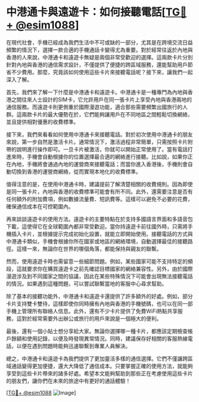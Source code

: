 # 中港通卡與遠遊卡：如何接聽電話[[TG💪+ @esim1088](https://t.me/s/esim1088)]

在現代社會，手機已經成為我們生活中不可或缺的一部分，尤其是在跨境交流日益頻繁的情況下，選擇一款合適的手機通話卡變得尤為重要。對於經常往返於內地與香港的人來說，中港通卡和遠遊卡無疑是兩個非常受歡迎的選擇。這兩款卡片分別針對內地與香港的通信需求設計，不僅提供了便捷的跨區域服務，還能幫助用戶節省不少費用。那麼，究竟該如何使用這些卡片來接聽電話呢？接下來，讓我們一起深入了解。

首先，我們來了解一下什麼是中港通卡和遠遊卡。中港通卡是一種專門為內地與香港之間往來人士設計的SIM卡，它允許用戶在同一張卡片上享受內地與香港兩地的通信服務。而遠遊卡則更側重於國際漫遊功能，適合那些需要頻繁出國旅行的人群。這兩款卡片的最大優勢在於，它們能夠讓用戶在不同地區之間輕鬆切換網絡，並且提供相對優惠的收費標準。

接下來，我們來看看如何使用中港通卡來接聽電話。對於初次使用中港通卡的朋友來說，第一步自然是激活卡片。通常情況下，激活過程非常簡單，只需按照卡片附帶的說明進行操作即可。一旦卡片被激活，你就可以開始正常使用了。當有電話打進來時，手機會自動根據你的位置選擇最合適的網絡進行接聽。比如說，如果你正在內地，手機將會通過內地的運營商來接聽電話；而當你進入香港後，手機則會自動切換到香港的運營商網絡，從而實現本地化的收費標準。

值得注意的是，在使用中港通卡時，建議提前了解清楚相關的收費規則。因為即使是同一張卡片，內地與香港的收費標準可能會有所不同。此外，還需要注意是否有任何額外的附加費項，例如數據流量費、短訊費等。這樣可以避免不必要的花費，確保通信成本在可控範圍內。

再來談談遠遊卡的使用方法。遠遊卡的主要特點在於支持多國語言界面和多語音包下載，這使得它在全球範圍內都非常受歡迎。當你持遠遊卡前往國外時，只需將手機插入卡片，並根據提示完成初始化設置，就能立即開始使用。接聽電話的方式與中港通卡類似，手機會根據你所在國家或地區的網絡環境，自動選擇最佳的接聽路徑。這樣一來，無論你在世界的哪個角落，都能保持與親友的聯繫。

然而，使用遠遊卡時也需留意一些細節問題。例如，某些國家可能不支持特定的頻段，這就要求你在購買遠遊卡之前先確認目標國家的網絡兼容性。另外，由於國際漫遊涉及到不同國家之間的協議，因此在某些特殊情況下可能會出現無法接聽電話的情況。如果遇到這種問題，可以嘗試聯繫當地的客服中心尋求幫助。

除了基本的接聽功能外，中港通卡和遠遊卡還提供了許多額外的好處。例如，部分卡片支持雙卡雙待，這樣即使你同時擁有內地與香港的手機號碼，也可以在同一部手機上管理所有聯絡人信息。此外，還有不少卡片提供了免費WiFi熱點共享服務，這對於經常需要外出辦公或旅行的用戶來說是一個極大的便利。

最後，還有一個小貼士想分享給大家。無論你選擇哪一種卡片，都應該定期檢查帳戶餘額和使用記錄，以便及時發現異常情況。同時，建議保存好相關的客服熱線電話，以便在遇到問題時能夠迅速聯繫到專業人員解決。

總之，中港通卡和遠遊卡為我們提供了更加靈活多樣的通信選擇。它們不僅讓跨區域通話變得更加便捷，還大大降低了通信成本。只要掌握正確的使用方法，就能夠享受到這些卡片帶來的諸多好處。希望本文能夠幫助到那些正在考慮使用這些卡片的朋友們，讓你們在未來的旅途中有更好的通話體驗！

[[TG💪+ @esim1088](https://t.me/s/esim1088) ![Image](https://i.postimg.cc/4NQfJmqS/Snipaste-2025-05-13-00-14-12.png)]